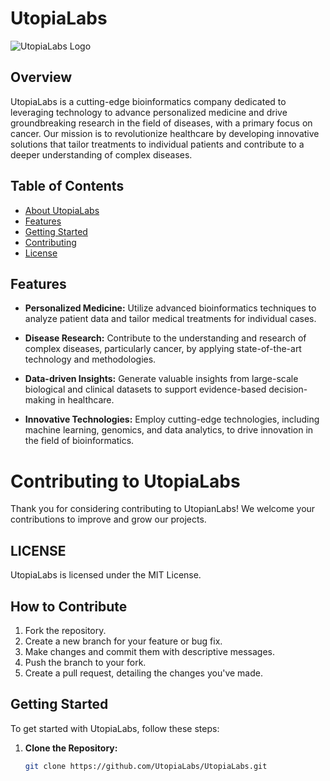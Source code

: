 # UtopiaLabs

![UtopiaLabs Logo](url/to/logo.png)

## Overview

UtopiaLabs is a cutting-edge bioinformatics company dedicated to leveraging technology to advance personalized medicine and drive groundbreaking research in the field of diseases, with a primary focus on cancer. Our mission is to revolutionize healthcare by developing innovative solutions that tailor treatments to individual patients and contribute to a deeper understanding of complex diseases.

## Table of Contents

- [About UtopiaLabs](#overview)
- [Features](#features)
- [Getting Started](#getting-started)
- [Contributing](#contributing)
- [License](#license)

## Features

- **Personalized Medicine:** Utilize advanced bioinformatics techniques to analyze patient data and tailor medical treatments for individual cases.
  
- **Disease Research:** Contribute to the understanding and research of complex diseases, particularly cancer, by applying state-of-the-art technology and methodologies.

- **Data-driven Insights:** Generate valuable insights from large-scale biological and clinical datasets to support evidence-based decision-making in healthcare.

- **Innovative Technologies:** Employ cutting-edge technologies, including machine learning, genomics, and data analytics, to drive innovation in the field of bioinformatics.

# Contributing to UtopiaLabs
Thank you for considering contributing to UtopianLabs! We welcome your contributions to improve and grow our projects.

## LICENSE
UtopiaLabs is licensed under the MIT License.

## How to Contribute

1. Fork the repository.
2. Create a new branch for your feature or bug fix.
3. Make changes and commit them with descriptive messages.
4. Push the branch to your fork.
5. Create a pull request, detailing the changes you've made.
   
## Getting Started

To get started with UtopiaLabs, follow these steps:

1. **Clone the Repository:**
   ```bash
   git clone https://github.com/UtopiaLabs/UtopiaLabs.git

